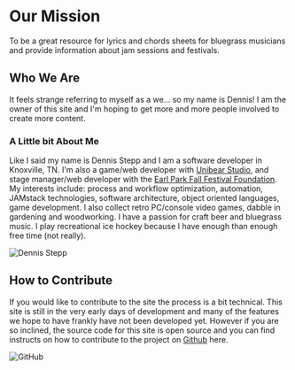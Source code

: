# Our Mission

To be a great resource for lyrics and chords sheets for bluegrass musicians and provide information about jam sessions and festivals.

## Who We Are

It feels strange referring to myself as a we... so my name is Dennis! I am the owner of this site and I'm hoping to get more and more people involved to create more content. 

### A Little bit About Me 
Like I said my name is Dennis Stepp and I am a software developer in Knoxville, TN. I'm also a game/web developer with [Unibear Studio](http://unibearstudio.com/), and stage manager/web developer with the [Earl Park Fall Festival Foundation](https://www.earlparkfestival.org). My interests include: process and workflow optimization, automation, JAMstack technologies, software architecture, object oriented languages, game development. I also collect retro PC/console video games, dabble in gardening and woodworking. I have a passion for craft beer and bluegrass music. I play recreational ice hockey because I have enough than  enough free time (not really).

![Dennis Stepp](/img/dennis.png)

## How to Contribute

If you would like to contribute to the site the process is a bit technical. This site is still in the very early days of development and many of the features we hope to have frankly have not been developed yet. However if you are so inclined, the source code for this site is open source and you can find instructs on how to contribute to the project on [Github](https://github.com/destepp11/jamspace-bluegrass-site) here.

![GitHub](/img/github.png)